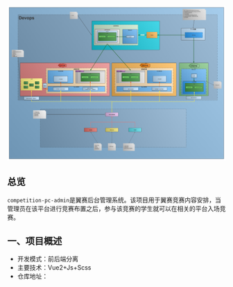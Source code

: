 ![img](../../../pic/Web开发流程图.png)
## 总览
`competition-pc-admin`是翼赛后台管理系统。该项目用于翼赛竞赛内容安排，当管理员在该平台进行竞赛布置之后，参与该竞赛的学生就可以在相关的平台入场竞赛。

## 一、项目概述

- 开发模式：前后端分离
- 主要技术：Vue2+Js+Scss
- 仓库地址：
